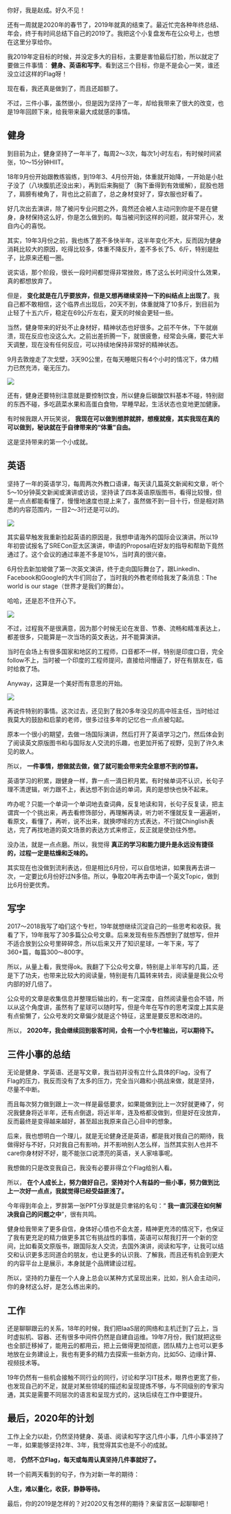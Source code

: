 你好，我是赵成。好久不见！

还有一周就是2020年的春节了，2019年就真的结束了。最近忙完各种年终总结、年会，终于有时间总结下自己的2019了。我把这个小复盘发布在公众号上，也想在这里分享给你。

我2019年定目标的时候，并没定多大的目标，主要是害怕最后打脸，所以就定了要做三件事情： **健身、英语和写字**。看到这三个目标，你是不是会心一笑，谁还没立过这样的Flag呀！

现在看，我还真是做到了，而且还超额了。

不过，三件小事，虽然很小，但是因为坚持了一年，却给我带来了很大的改变，也是19年回顾下来，给我带来最大成就感的事情。

## 健身

到目前为止，健身坚持了一年半了，每周2～3次，每次1小时左右，有时候时间紧张，10～15分钟HIIT。

18年9月份开始跟教练锻练，到19年3、4月份开始，体重就开始降，一开始是小肚子没了（八块腹肌还没出来），再到后来胸挺了（胸下垂得到有效缓解），屁股也翘了，肩膀有棱角了，背也比之前直了，总之身材变好了，穿衣服也好看了。

好几次出去演讲，除了被问专业问题之外，竟然还会被人主动问到你是不是在健身，身材保持这么好，你是怎么做到的。每当被问到这样的问题，就非常开心，发自内心的喜悦。

其实，19年3月份之前，我也练了差不多快半年，这半年变化不大，反而因为健身消耗比较大的原因，吃得比较多，体重不降反升，差不多长了5、6斤，特别是肚子，比原来还粗一圈。

说实话，那个阶段，很长一段时间都觉得非常挫败，练了这么长时间没什么效果，真的都想放弃了。

但是， **变化就是在几乎要放弃，但是又想再继续坚持一下的纠结点上出现了**。我自己都不敢相信，这个临界点出现后，20天不到，体重就降了10多斤，到目前为止轻了十五六斤，稳定在69公斤左右，夏天的时候会更轻一些。

当然，健身带来的好处不止身材好，精神状态也好很多。之前不午休，下午就崩溃，现在反应也没这么大。之前出差折腾一下，就很疲惫，经常会头痛，要花大半天调整，现在没有任何反应，可以持续地保持非常好的精神状态。

9月去敦煌走了次戈壁，3天90公里，在每天睡眠只有4个小时的情况下，体力精力已然充沛，毫无压力。

![](https://static001.geekbang.org/resource/image/86/35/86cab114628b8cb9638a4a8e8fb15735.png?wh=1570*868)

还有，健身还要特别注意就是要控制饮食，所以健身后碳酸饮料基本不碰，特别甜的东西不碰，多吃蔬菜水果和高蛋白食物，早睡早起，生活状态也变地更加健康。

有时候我跟人开玩笑说， **我现在可以做到想胖就胖，想瘦就瘦，其实我现在真的可以做到，秘诀就在于自律带来的“体重”自由。**

这是坚持带来的第一个小成就。

## 英语

坚持了一年的英语学习，每周两次外教口语课，每天读几篇英文新闻和文章，听个5～10分钟英文新闻或演讲或访谈，坚持读了四本英语原版图书，看得比较慢，但是一点点都能看懂了，慢慢地速度也提上来了，虽然做不到一目十行，但是相对熟悉的内容范围内，一目2～3行还是可以的。

![](https://static001.geekbang.org/resource/image/00/49/00de6f20b853ec3995b2de842f667349.png?wh=1002*1184)

其实最早触发我重新捡起英语的原因是，我想申请海外的国际会议演讲。所以19年初尝试报名了SRECon亚太区演讲，申请的Proposal在好友的指导和帮助下竟然通过了。这个会议的通过率差不多是10%，当时真的很兴奋。

6月份去新加坡做了第一次英文演讲，终于走向国际舞台了，跟LinkedIn、Facebook和Google的大牛们同台了，当时我的外教老师给我发了条消息：The world is our stage（世界才是我们的舞台）。

哈哈，还是忍不住开心下。

![](https://static001.geekbang.org/resource/image/70/99/70a4c9d85becdac036b6c9939e0cf599.png?wh=1002*1260)

不过，过程我不是很满意，因为那个时候无论在发音、节奏、流畅和精准表达上，都差很多，只能算是一次当场的英文表达，并不能算演讲。

当时在会场上有很多国家和地区的工程师，口音都不一样，特别是印度口音，完全follow不上，当时被一个印度的工程师提问，直接给问懵逼了，好在有朋友在，临时给救了场。

Anyway，这算是一个美好而有意思的开始。

![](https://static001.geekbang.org/resource/image/b5/f7/b5869befa6a18635118406ffd6a85cf7.png?wh=2008*470)

再说件特别的事情。这次过去，还见到了我20多年没见的高中班主任，当时给过我莫大的鼓励和启蒙的老师，很多过往多年的记忆也一点点被勾起。

原本一个很小的期望，去做一场国际演讲，然后打开了英语学习之门，然后体会到了阅读英文原版图书和与国际友人交流的乐趣，也更加开拓了视野，见到了许久未见的故人。

所以， **一件事情，想做就去做，做了就可能会带来完全意想不到的惊喜。**

英语学习的积累，跟健身一样，靠一点一滴日积月累。有时候单词不认识，长句子理不清逻辑，听力跟不上，表达想不到合适的单词，真的是想快也快不起来。

咋办呢？只能一个单词一个单词地去查词典，反复地读和背，长句子反复读，把主谓宾一个个挑出来，再去看修饰部分，再理解再读，听力听不懂就反复一遍遍听，看原文，看懂了，再听，说不出来，就换啰嗦的方式表达，不行就Chinglish表达，完了再找地道的英文场景的表达方式来修正，反正就是使劲往外憋。

没办法，就是一点点磨。所以，我觉得 **真正的学习和能力提升是永远没有捷径的，过程一定是枯燥和乏味的。**

其实现在也没做到流利表达，但是相比6月份，可以自信地讲，如果我再去讲一次，一定要比6月份好过N多倍。所以，争取20年再去申请一个英文Topic，做到比6月份更优秀。

## 写字

2017～2018我写了咱们这个专栏，19年就想继续沉淀自己的一些思考和收获。我看了下，19年我写了30多篇公众号文章。后来发现有些东西想到了就想写，但并不适合放到公众号里碎碎念，所以后来又开了知识星球，一年下来，写了360+篇，每篇300～800字。

所以，从量上看，我觉得ok。我翻了下公众号文章，特别是上半年写的几篇，还是下了功夫，也带来比较大的阅读量，特别是有几篇转来转去，阅读量是我公众号内部的好几倍了。

公众号的文章是收集信息并整理后输出的，有一定深度，自然阅读量也会不错，所以从这个角度讲，虽然有了星球可以随时写，但是今年在写作的思考深度上其实是有点偷懒了，公众号发的文章偏少就是这个特征，这里是要反思和改进的。

所以， **2020年，我会继续回到极客时间，会有一个小专栏输出，可以期待下。**

## 三件小事的总结

无论是健身、学英语、还是写文章，我当初并没有立什么具体的Flag，没有了Flag的压力，我反而没有了太多的压力，完全当兴趣和小挑战来做，就是坚持，尽量不中断。

而且每次努力做到跟上一次一样是最低要求，如果能做到比上一次好就更棒了，何况我健身将近半年，还有点倒退，将近半年，连及格都没做到，但是好在没放弃，反而最终是变得越来越好，甚至超出我原来自己心目中的想象。

后来，我也想明白一个理儿，就是无论健身还是英语，都是我对我自己的期待，我做得好与不好，只对我自己有影响，并不影响别人怎么样，当然其实别人也并不care你身材好不好，能不能张口说漂亮的英语，关人家啥事呢。

我想做的只是改变我自己，我没有必要非得立个Flag给别人看。

所以， **在个人成长上，努力做好自己，坚持对个人有益的一些小事，努力做到比上一次好一点点，我就觉得已经受益匪浅了。**

今年得到年会上，罗胖第一张PPT分享就是贝聿铭的名句：“ **我一直沉浸在如何解决我自己的问题之中**”，很有共鸣。

健身给我带来了更多自信，身体好心情也不会太差，精神更充沛的情况下，也保证了我有更充足的精力做更多其它有挑战性的事情，英语可以帮我打开一个新的空间，比如看英文原版书，跟国际友人交流，去国外演讲，阅读和写字，让我可以结交和认识更多志同道合的朋友，也让更多的认识我、了解我，而且还有机会到更大的内容平台上是展示，本身就是个品牌建设过程。

所以，坚持的力量在一个人身上总会以某种方式呈现出来，比如，别人会主动问，你的身材这么好，是怎么练出来的。

## 工作

还是聊聊跟云的关系，18年的时候，我们把IaaS层的网络和主机迁到了云上，当时虚拟机、容器、还有很多中间件仍然是自建自运维。19年7月份，我们就把这些也全部迁移掉了，能用云的都用云，把上云做得更加彻底，团队精力上也可以更多地放在业务建设上，我也有更多的精力去探索一些新方向，比如5G、边缘计算、视频技术等。

19年仍然有一些机会接触不同行业的同行，讨论和学习IT技术，眼界也更宽了些，也发现自己的不足，就是对某些领域的描述和呈现提炼不够，与不同级别的专家沟通，其实是需要不同层次的语言和呈现方式的，这块后续在工作中要提升。

## 最后，2020年的计划

工作上全力以赴，仍然坚持健身、英语、阅读和写字这几件小事，几件小事坚持了一年，如果能够坚持2年、3年，我觉得其实也是不小的成就。

嗯， **仍然不立Flag，每天或每周认真坚持几件事就好了。**

转一个前两天看到的句子，作为对新一年的期待：

**人生，难以量化，收获，静静等待。**

最后，你的2019是怎样的？对2020又有怎样的期待？来留言区一起聊聊吧！